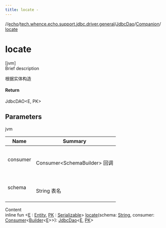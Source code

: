 ```yaml
---
title: locate -
---
```

//[echo](../../../index.md)/[tech.whence.echo.support.jdbc.driver.general](../../index.md)/[JdbcDao](../index.md)/[Companion](index.md)/[locate](locate.md)



# locate  
[jvm]  
Brief description  


根据实体构造



#### Return  


JdbcDAO<E, PK>



## Parameters  
  
jvm  
  
|  Name|  Summary| 
|---|---|
| consumer| <br><br>Consumer<SchemaBuilder<E>> 回调<br><br>
| schema| <br><br>String 表名<br><br>
  
  
Content  
inline fun <[E](locate.md) : [Entity](../../../tech.whence.echo.dal.entity/-entity/index.md), [PK](locate.md) : [Serializable](https://docs.oracle.com/javase/8/docs/api/java/io/Serializable.html)> [locate](locate.md)(schema: [String](https://kotlinlang.org/api/latest/jvm/stdlib/kotlin/-string/index.html), consumer: [Consumer](../../../tech.whence.echo.function/-consumer/index.md)<[Builder](../../../tech.whence.echo.dal.schema/-builder/index.md)<[E](locate.md)>>): [JdbcDao](../index.md)<[E](locate.md), [PK](locate.md)>  



